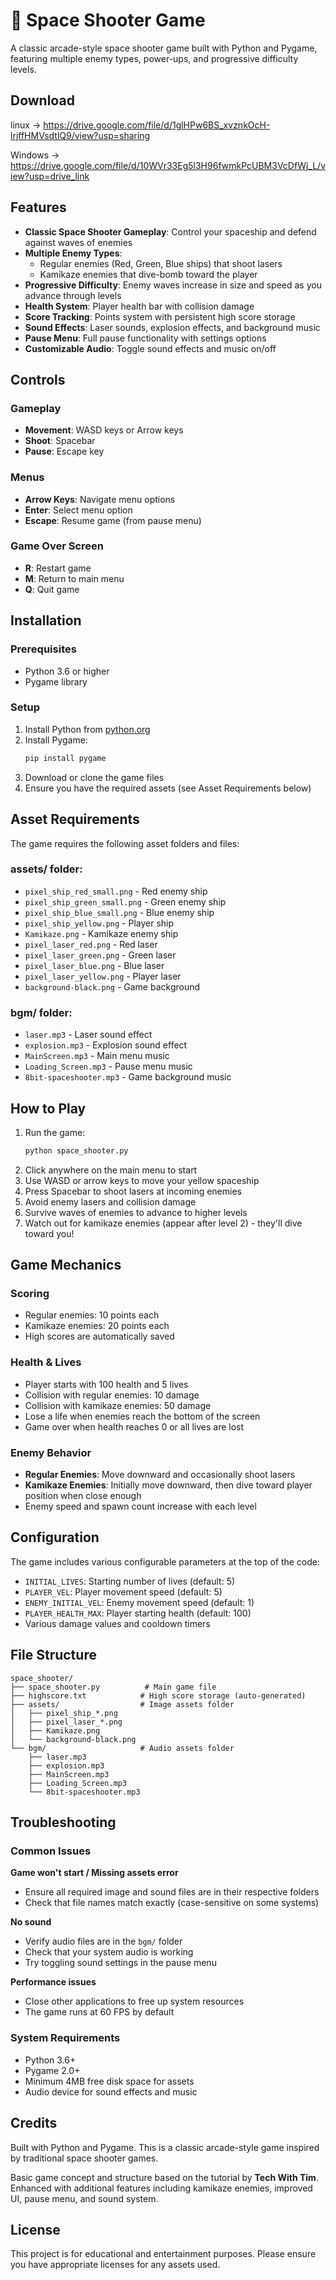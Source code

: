 # 🚀 Space Shooter Game

A classic arcade-style space shooter game built with Python and Pygame, featuring multiple enemy types, power-ups, and progressive difficulty levels.


## Download 
linux -> https://drive.google.com/file/d/1glHPw6BS_xvznkOcH-lrjffHMVsdtlQ9/view?usp=sharing

Windows -> https://drive.google.com/file/d/10WVr33Eg5l3H96fwmkPcUBM3VcDfWj_L/view?usp=drive_link

## Features

- **Classic Space Shooter Gameplay**: Control your spaceship and defend against waves of enemies
- **Multiple Enemy Types**: 
  - Regular enemies (Red, Green, Blue ships) that shoot lasers
  - Kamikaze enemies that dive-bomb toward the player
- **Progressive Difficulty**: Enemy waves increase in size and speed as you advance through levels
- **Health System**: Player health bar with collision damage
- **Score Tracking**: Points system with persistent high score storage
- **Sound Effects**: Laser sounds, explosion effects, and background music
- **Pause Menu**: Full pause functionality with settings options
- **Customizable Audio**: Toggle sound effects and music on/off

## Controls

### Gameplay
- **Movement**: WASD keys or Arrow keys
- **Shoot**: Spacebar
- **Pause**: Escape key

### Menus
- **Arrow Keys**: Navigate menu options
- **Enter**: Select menu option
- **Escape**: Resume game (from pause menu)

### Game Over Screen
- **R**: Restart game
- **M**: Return to main menu
- **Q**: Quit game

## Installation

### Prerequisites
- Python 3.6 or higher
- Pygame library

### Setup
1. Install Python from [python.org](https://python.org)
2. Install Pygame:
   ```bash
   pip install pygame
   ```
3. Download or clone the game files
4. Ensure you have the required assets (see Asset Requirements below)

## Asset Requirements

The game requires the following asset folders and files:

### assets/ folder:
- `pixel_ship_red_small.png` - Red enemy ship
- `pixel_ship_green_small.png` - Green enemy ship  
- `pixel_ship_blue_small.png` - Blue enemy ship
- `pixel_ship_yellow.png` - Player ship
- `Kamikaze.png` - Kamikaze enemy ship
- `pixel_laser_red.png` - Red laser
- `pixel_laser_green.png` - Green laser
- `pixel_laser_blue.png` - Blue laser
- `pixel_laser_yellow.png` - Player laser
- `background-black.png` - Game background

### bgm/ folder:
- `laser.mp3` - Laser sound effect
- `explosion.mp3` - Explosion sound effect
- `MainScreen.mp3` - Main menu music
- `Loading_Screen.mp3` - Pause menu music
- `8bit-spaceshooter.mp3` - Game background music

## How to Play

1. Run the game:
   ```bash
   python space_shooter.py
   ```
2. Click anywhere on the main menu to start
3. Use WASD or arrow keys to move your yellow spaceship
4. Press Spacebar to shoot lasers at incoming enemies
5. Avoid enemy lasers and collision damage
6. Survive waves of enemies to advance to higher levels
7. Watch out for kamikaze enemies (appear after level 2) - they'll dive toward you!

## Game Mechanics

### Scoring
- Regular enemies: 10 points each
- Kamikaze enemies: 20 points each
- High scores are automatically saved

### Health & Lives
- Player starts with 100 health and 5 lives
- Collision with regular enemies: 10 damage
- Collision with kamikaze enemies: 50 damage
- Lose a life when enemies reach the bottom of the screen
- Game over when health reaches 0 or all lives are lost

### Enemy Behavior
- **Regular Enemies**: Move downward and occasionally shoot lasers
- **Kamikaze Enemies**: Initially move downward, then dive toward player position when close enough
- Enemy speed and spawn count increase with each level

## Configuration

The game includes various configurable parameters at the top of the code:

- `INITIAL_LIVES`: Starting number of lives (default: 5)
- `PLAYER_VEL`: Player movement speed (default: 5)
- `ENEMY_INITIAL_VEL`: Enemy movement speed (default: 1)
- `PLAYER_HEALTH_MAX`: Player starting health (default: 100)
- Various damage values and cooldown timers

## File Structure

```
space_shooter/
├── space_shooter.py          # Main game file
├── highscore.txt            # High score storage (auto-generated)
├── assets/                  # Image assets folder
│   ├── pixel_ship_*.png
│   ├── pixel_laser_*.png
│   ├── Kamikaze.png
│   └── background-black.png
└── bgm/                     # Audio assets folder
    ├── laser.mp3
    ├── explosion.mp3
    ├── MainScreen.mp3
    ├── Loading_Screen.mp3
    └── 8bit-spaceshooter.mp3
```

## Troubleshooting

### Common Issues

**Game won't start / Missing assets error**
- Ensure all required image and sound files are in their respective folders
- Check that file names match exactly (case-sensitive on some systems)

**No sound**
- Verify audio files are in the `bgm/` folder
- Check that your system audio is working
- Try toggling sound settings in the pause menu

**Performance issues**
- Close other applications to free up system resources
- The game runs at 60 FPS by default

### System Requirements
- Python 3.6+
- Pygame 2.0+
- Minimum 4MB free disk space for assets
- Audio device for sound effects and music

## Credits

Built with Python and Pygame. This is a classic arcade-style game inspired by traditional space shooter games.

Basic game concept and structure based on the tutorial by **Tech With Tim**. Enhanced with additional features including kamikaze enemies, improved UI, pause menu, and sound system.

## License

This project is for educational and entertainment purposes. Please ensure you have appropriate licenses for any assets used.
